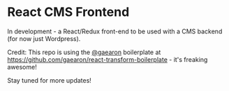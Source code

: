 # React CMS Frontend

In development - a React/Redux front-end to be used with a CMS backend (for now just Wordpress).

Credit: This repo is using the [@gaearon](https://github.com/gaearon) boilerplate at https://github.com/gaearon/react-transform-boilerplate - it's freaking awesome!

Stay tuned for more updates!
